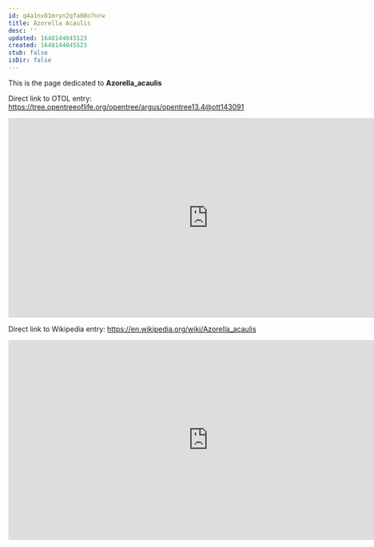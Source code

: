 ```yaml
---
id: q4a1nv01mryn2qfa08o7nrw
title: Azorella Acaulis
desc: ''
updated: 1648144045523
created: 1648144045523
stub: false
isDir: false
---
```

This is the page dedicated to **Azorella_acaulis**


Direct link to OTOL entry: https://tree.opentreeoflife.org/opentree/argus/opentree13.4@ott143091



<html>
    <body>
    <iframe src="https://tree.opentreeoflife.org/opentree/argus/opentree13.4@ott143091"
    width="800" height="400" frameborder="0" allowfullscreen> </iframe>
    </body>
</html>
    


Direct link to Wikipedia entry: https://en.wikipedia.org/wiki/Azorella_acaulis



<html>
    <body>
    <iframe src="https://en.wikipedia.org/wiki/Azorella_acaulis"
    width="800" height="400" frameborder="0" allowfullscreen> </iframe>
    </body>
</html>
    
